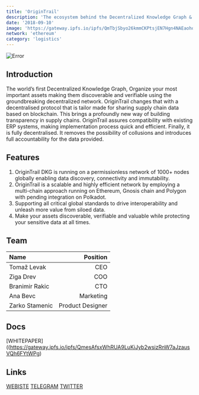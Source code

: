 ```yaml
---
title: 'OriginTrail'
description: 'The ecosystem behind the Decentralized Knowledge Graph & Origional trail Parachain- The Polkadot hub for making Web3 assets discoverable, verifiable and valuable.'
date: '2018-09-10'
image: 'https://gateway.ipfs.io/ipfs/QmTbjSbyo26kmmCKPtsjEN7Hgn4NAEaohoQgouXamer4xt'
network: 'ethereum'
category: 'logistics'
---
```


![Error](https://gateway.ipfs.io/ipfs/QmcpST9Gj62VVURQM9uXqxcvVJFusobeEeU944HkELY2HN)

## Introduction
The world’s first Decentralized Knowledge Graph️, Organize your most important assets making them discoverable and verifiable using the groundbreaking decentralized network.
OriginTrail changes that with a decentralised protocol that is tailor made for sharing supply chain data based on blockchain. This brings a profoundly new way of building transparency in supply chains. OriginTrail assures compatibility with existing ERP systems, making implementation process quick and efficient. Finally, it is fully decentralised. It removes the possibility of collusions and introduces full accountability for the data provided.

## Features
1. OriginTrail DKG is running on a permissionless network of 1000+ nodes globally enabling data discovery, connectivity and immutability.
2. OriginTrail is a scalable and highly efficient network by employing a multi-chain approach running on Ethereum, Gnosis chain and Polygon with pending integration on Polkadot.
3. Supporting all critical global standards to drive interoperability and unleash more value from siloed data.
4. Make your assets discoverable, verifiable and valuable while protecting your sensitive data at all times.

## Team

| Name  |  Position |
|:---|---:|
|Tomaž Levak  | CEO |
|Ziga Drev | COO |
|Branimir Rakic | CTO|
|Ana Bevc| Marketing|
|Zarko Stamenic| Product Designer|

## Docs

[WHITEPAPER]((https://gateway.ipfs.io/ipfs/QmesAfsxWhRUA9LuKiJyb2wsizRnW7aJzausVQh6FYtWPg)

## Links

[WEBISTE](https://origintrail.io/)
[TELEGRAM](https://t.me/origintrail)
[TWITTER](https://twitter.com/origin_trail)